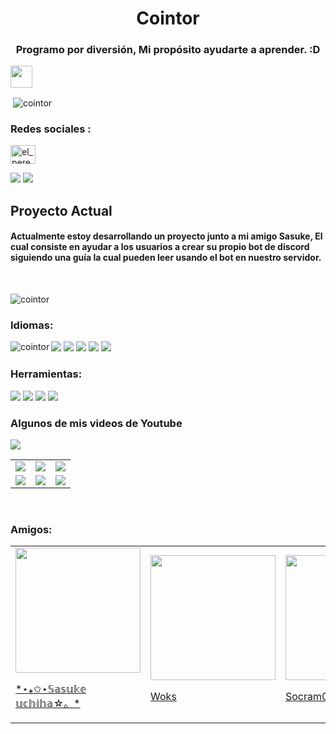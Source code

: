 <h1  style="#88e7dd" align="center">Cointor</h1> 
<h3 align="center">Programo por diversión, Mi propósito ayudarte a aprender. :D</h3> <img src="https://cdn.discordapp.com/emojis/864313776051191848.png?v=1" width="35px"> 
<p>&nbsp;<img align="center" src="https://github-readme-stats.vercel.app/api?username=cointor&show_icons=true&locale=es&theme=tokyonight" alt="cointor" /></p> 

<h3 align="left">Redes sociales :</h3>
<p align="left">
<a href="https://instagram.com/el_pereyra" target="blank"><img align="center" src="https://raw.githubusercontent.com/rahuldkjain/github-profile-readme-generator/master/src/images/icons/Social/instagram.svg" alt="el_pereyra" height="30" width="40" /></a></p>
<img src="https://img.shields.io/badge/Discord-7289DA?style=for-the-badge&logo=discord&logoColor=white" href="https://www.cointor.cf/discord.html">
<img src="https://img.shields.io/badge/YouTube-FF0000?style=for-the-badge&logo=youtube&logoColor=white" href="https://www.youtube.com/channel/UC533ULEaGNCG01Ojv2Dtavw">

<h2>Proyecto Actual</h2>
<h4>Actualmente estoy desarrollando un proyecto junto a mi amigo Sasuke, El cual consiste en ayudar a los usuarios a crear su propio bot de discord siguiendo una guía la cual pueden leer usando el bot en nuestro servidor. </h4>
<br>
<p><img href="https://github.com/Cointor/Crea-Tu-Bot" align="center" src="https://github-readme-stats.vercel.app/api/pin?username=cointor&repo=crea-tu-bot&theme=tokyonight" alt="cointor" /></p>

<h3 align="left">Idiomas:</h3>

<p><img align="left" src="https://github-readme-stats.vercel.app/api/top-langs?username=cointor&show_icons=true&locale=es&layout&theme=tokyonight" alt="cointor" /></p>

<img src="https://img.shields.io/badge/Python-3776AB?style=for-the-badge&logo=python&logoColor=white">
<img src="https://img.shields.io/badge/CSS-239120?&style=for-the-badge&logo=css3&logoColor=white">
<img src="https://img.shields.io/badge/JavaScript-323330?style=for-the-badge&logo=javascript&logoColor=F7DF1E">
<img src="https://img.shields.io/badge/HTML5-E34F26?style=for-the-badge&logo=html5&logoColor=white">
<img src="https://img.shields.io/badge/json-5E5C5C?style=for-the-badge&logo=json&logoColor=white">

<br>
<h3 align="left">Herramientas:</h3>
<p>
<img src="https://img.shields.io/badge/Node.js-339933?style=for-the-badge&logo=nodedotjs&logoColor=white">
<img src="https://img.shields.io/badge/replit-667881?style=for-the-badge&logo=replit&logoColor=white">
<img src="https://img.shields.io/badge/Canva-%2300C4CC.svg?&style=for-the-badge&logo=Canva&logoColor=white">
<img src="https://img.shields.io/badge/sublime_text-%23575757.svg?&style=for-the-badge&logo=sublime-text&logoColor=important">

</p>
<h3>Algunos de mis videos de Youtube</h3>
<img src="https://img.shields.io/badge/YouTube-FF0000?style=for-the-badge&logo=youtube&logoColor=white" href="https://www.youtube.com/channel/UC533ULEaGNCG01Ojv2Dtavw">
<table style="width:100%">
  <tr>
    <td>
	<a href="https://youtu.be/RS4D3a7ZYW8">
  		<img src="http://i3.ytimg.com/vi/RS4D3a7ZYW8/maxresdefault.jpg">
	</a>
	</td>
    <td>
	<a href="https://youtu.be/80g5A35_NOU">
  		<img src="http://i3.ytimg.com/vi/80g5A35_NOU/maxresdefault.jpg">
	</a>
	</td>
    <td>
	<a href="https://youtu.be/7O5UF2em0MM">
  		<img src="http://i3.ytimg.com/vi/7O5UF2em0MM/maxresdefault.jpg">
	</a>
	</td>
  </tr>
  <tr>
    <td>
	<a href="https://youtu.be/IP8qcw8YzQY">
  		<img src="http://i3.ytimg.com/vi/IP8qcw8YzQY/maxresdefault.jpg">
	</a>
	</td>
	<td>
	<a href="https://youtu.be/jM1WZ0mX1w0">
  		<img src="http://i3.ytimg.com/vi/jM1WZ0mX1w0/maxresdefault.jpg">
	</a>
	</td>
	 <td>
	<a href="https://youtu.be/buPBFFKUvT4">
  		<img src="http://i3.ytimg.com/vi/buPBFFKUvT4/maxresdefault.jpg">
	</a>
	</td>
	 
</table>
<br>
<h3>Amigos:</h3>
<table style="width:100%">
  <tr>
    <td>
	<a href="https://www.mikuoficial.ga/">
  		<img src="https://cdn.discordapp.com/avatars/753769842506727504/a_1a51290dc9392b96b9a4f9a532f1463c.gif?size=1024" width="200px">
		<p>*⋆⁎✩⋆𝕊𝕒𝕤𝕦𝕜𝕖 𝕦𝕔𝕙𝕚𝕙𝕒☆。*</p>
	</a>
	</td>
    <td>
	<a href="https://woks-web.rushercraft2.repl.co/">
  		<img src="https://cdn.discordapp.com/avatars/777367944882552882/8b2d25592e581c0eb8a012076048387a.png?size=1024" width="200px">
		<p>Woks</p>
	</a>
	</td>
    <td>
	<a href="https://socram.ga/">
  		<img src="https://cdn.discordapp.com/avatars/366779196975874049/24c05e2ef1222d8dd6bdad955b4c944a.png?size=1024" width="200px">
		<p>Socram09</p>
	</a>
	</td>
  </tr>
</table>
